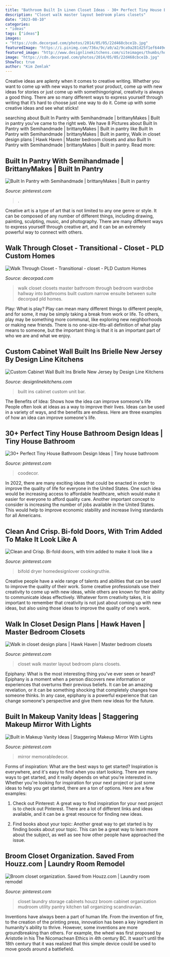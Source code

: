 ```yaml
---
title: "Bathroom Built In Linen Closet Ideas - 30+ Perfect Tiny House Bathroom Design Ideas"
description: "Closet walk master layout bedroom plans closets"
date: "2023-08-10"
categories:
- "ideas"
tags: ["ideas"]
images:
- "https://cdn.decorpad.com/photos/2014/05/05/22d468cbce1b.jpg"
featuredImage: "https://i.pinimg.com/736x/9c/a9/a2/9ca9a281d25f1ef6449ed0979ad817ad.jpg"
featured_image: "http://www.designlinekitchens.com/siteimages/thumbs/home-bar-design-1365.jpg"
image: "https://cdn.decorpad.com/photos/2014/05/05/22d468cbce1b.jpg"
ShowToc: true
author: "Kim Zemlak"
---
```



Creative ideas are aplenty when it comes to creative writing. Whether you want to come up with new ways to market your product, come up with new ideas for stories or just come up with somethingoriginal, creativity is always a good thing. There are so many different ways to express yourself through writing that it’s hard to choose just one way to do it. Come up with some creative ideas and see what sticks!

	

		
searching about Built In Pantry with Semihandmade | brittanyMakes | Built in pantry you've came to the right web. We have 8 Pictures about Built In Pantry with Semihandmade | brittanyMakes | Built in pantry like Built In Pantry with Semihandmade | brittanyMakes | Built in pantry, Walk in closet design plans | Hawk Haven | Master bedroom closets and also Built In Pantry with Semihandmade | brittanyMakes | Built in pantry. Read more:
		
    
## Built In Pantry With Semihandmade | BrittanyMakes | Built In Pantry

<img loading=lazy src="https://i.pinimg.com/736x/66/50/7b/66507b31549206da30bf189b7518fff1.jpg" onerror="this.onerror=null;this.src='https://tse4.mm.bing.net/th?id=OIP.2lBN8p0xcT27LLmAeFQE8wHaLH&amp;pid=15.1';" alt="Built In Pantry with Semihandmade | brittanyMakes | Built in pantry">

_Source: pinterest.com_

>. 

	

Creative art is a type of art that is not limited to any one genre or style. It can be composed of any number of different things, including drawing, painting, sculpting, music, and photography. There are many different ways to express yourself through creative art, and it can be an extremely powerful way to connect with others.

    
## Walk Through Closet - Transitional - Closet - PLD Custom Homes

<img loading=lazy src="https://cdn.decorpad.com/photos/2014/05/05/22d468cbce1b.jpg" onerror="this.onerror=null;this.src='https://tse4.mm.bing.net/th?id=OIP.LqSVDhIacJt7vZ183Miy3gHaLH&amp;pid=15.1';" alt="Walk Through Closet - Transitional - closet - PLD Custom Homes">

_Source: decorpad.com_

>walk closet closets master bathroom through bedroom wardrobe hallway into bathrooms built custom narrow ensuite between suite decorpad pld homes. 

	

Play: What is play?
Play can mean many different things to different people, and for some, it may be simply taking a break from work or life. To others, play may be something more communal, like exploring new neighborhoods or making new friends. There is no one-size-fits-all definition of what play means to someone, but the important thing is that it is an important part of who we are and what we enjoy.

    
## Custom Cabinet Wall Built Ins Brielle New Jersey By Design Line Kitchens

<img loading=lazy src="http://www.designlinekitchens.com/siteimages/thumbs/home-bar-design-1365.jpg" onerror="this.onerror=null;this.src='https://tse3.mm.bing.net/th?id=OIP.ZIZNjsTx7edx2Rzp69hgqQAAAA&amp;pid=15.1';" alt="Custom Cabinet Wall Built Ins Brielle New Jersey by Design Line Kitchens">

_Source: designlinekitchens.com_

>built ins cabinet custom unit bar. 

	

The Benefits of Idea: Shows how the idea can improve someone's life
People often look at ideas as a way to improve their lives. Ideas can be used in a variety of ways, and the benefits are endless. Here are three examples of how an idea can improve someone's life.

    
## 30+ Perfect Tiny House Bathroom Design Ideas | Tiny House Bathroom

<img loading=lazy src="https://i.pinimg.com/736x/1b/70/9a/1b709a37f8d9c1370d8cab6ca33ba445.jpg" onerror="this.onerror=null;this.src='https://tse1.mm.bing.net/th?id=OIP.smxI8VbIib1XGmfeNqPIQAHaLG&amp;pid=15.1';" alt="30+ Perfect Tiny House Bathroom Design Ideas | Tiny house bathroom">

_Source: pinterest.com_

>coodecor. 

	

In 2022, there are many exciting ideas that could be enacted in order to improve the quality of life for everyone in the United States. One such idea would be increasing access to affordable healthcare, which would make it easier for everyone to afford quality care. Another important concept to consider is increasing the number of jobs available in the United States. This would help to improve economic stability and increase living standards for all Americans.

    
## Clean And Crisp. Bi-fold Doors, With Trim Added To Make It Look Like A

<img loading=lazy src="https://i.pinimg.com/736x/c6/8c/9b/c68c9b9802b880a4964a36cc01632ed0.jpg" onerror="this.onerror=null;this.src='https://tse2.mm.bing.net/th?id=OIP.fddZPfA0nbvpvaEso2MLUwHaLi&amp;pid=15.1';" alt="Clean and Crisp. Bi-fold doors, with trim added to make it look like a">

_Source: pinterest.com_

>bifold dryer homedesignlover cookingruthie. 

	

Creative people have a wide range of talents and abilities that can be used to improve the quality of their work. Some creative professionals use their creativity to come up with new ideas, while others are known for their ability to communicate ideas effectively. Whatever form creativity takes, it is important to remember that creativity is not just about coming up with new ideas, but also using those ideas to improve the quality of one’s work.

    
## Walk In Closet Design Plans | Hawk Haven | Master Bedroom Closets

<img loading=lazy src="https://i.pinimg.com/736x/9c/a9/a2/9ca9a281d25f1ef6449ed0979ad817ad.jpg" onerror="this.onerror=null;this.src='https://tse3.mm.bing.net/th?id=OIP.fKwjvULUmjWJIr30uemkRQHaJ3&amp;pid=15.1';" alt="Walk in closet design plans | Hawk Haven | Master bedroom closets">

_Source: pinterest.com_

>closet walk master layout bedroom plans closets. 

	

Epiphany: What is the most interesting thing you've ever seen or heard?
Epiphany is a moment when a person discovers new information or experiences that overturns their previous beliefs. It can be an amazing revelation, or it can be something shocking that completely changes how someone thinks. In any case, epiphany is a powerful experience that can change someone's perspective and give them new ideas for the future.

    
## Built In Makeup Vanity Ideas | Staggering Makeup Mirror With Lights

<img loading=lazy src="https://i.pinimg.com/736x/bc/bd/ce/bcbdceddb67b521b85eff4c3022ed6b5.jpg" onerror="this.onerror=null;this.src='https://tse3.mm.bing.net/th?id=OIP.sA7BT9F5VRnIRK8kki0zFQHaLH&amp;pid=15.1';" alt="Built in Makeup Vanity Ideas | Staggering Makeup Mirror With Lights">

_Source: pinterest.com_

>mirror memorabledecor. 

	

Forms of inspiration: What are the best ways to get started?
Inspiration is everywhere, and it's easy to find when you start looking. There are many ways to get started, and it really depends on what you're interested in. Whether you're looking for inspiration for your next project or just some ideas to help you get started, there are a ton of options. Here are a few examples:
1. Check out Pinterest: A great way to find inspiration for your next project is to check out Pinterest. There are a lot of different links and ideas available, and it can be a great resource for finding new ideas.

2. Find books about your topic: Another great way to get started is by finding books about your topic. This can be a great way to learn more about the subject, as well as see how other people have approached the issue.


    
## Broom Closet Organization. Saved From Houzz.com | Laundry Room Remodel

<img loading=lazy src="https://i.pinimg.com/736x/9e/67/a0/9e67a06760ce52346c5e5fed58381a08--houzz-closet-organization.jpg" onerror="this.onerror=null;this.src='https://tse4.mm.bing.net/th?id=OIP.48WIe7bw1LF_LIMgYfGn8AHaNK&amp;pid=15.1';" alt="Broom closet organization. Saved from Houzz.com | Laundry room remodel">

_Source: pinterest.com_

>closet laundry storage cabinets houzz broom cabinet organization mudroom utility pantry kitchen tall organizing scandinavian. 

	

Inventions have always been a part of human life. From the invention of fire, to the creation of the printing press, innovation has been a key ingredient in humanity's ability to thrive. However, some inventions are more groundbreaking than others. For example, the wheel was first proposed by Aristotle in his The Nicomachean Ethics in 4th century BC. It wasn't until the 18th century that it was realized that this simple device could be used to move goods around a battlefield.

